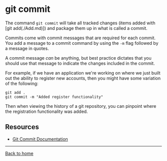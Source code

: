 # git commit

The command `git commit` will take all tracked changes (items added with [git add(./Add.md)]) and package them up in what is called a commit.

Commits come with commit messages that are required for each commit.  You add a message to a commit command by using the `-m` flag followed by a message in quotes.

A commit message _can_ be anything, but best practice dictates that you should use that message to indicate the changes included in the commit.

For example, if we have an application we're working on where we just built out the ability to register new accounts, then you might have some variation of the following:

```
git add .
git commit -m "Added register functionality"
```

Then when viewing the history of a git repository, you can pinpoint where the registration functionality was added.

## Resources

- [Git Commit Documentation](https://git-scm.com/docs.git-commit)

---

[Back to home](../README.md)
